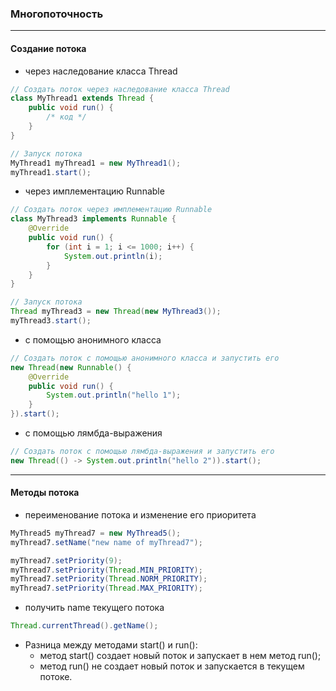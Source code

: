 ### Многопоточность

---

#### Создание потока

- через наследование класса Thread

```java
// Создать поток через наследование класса Thread
class MyThread1 extends Thread {
    public void run() {
        /* код */
    }
}

// Запуск потока
MyThread1 myThread1 = new MyThread1();
myThread1.start();
```

- через имплементацию Runnable

```java
// Создать поток через имплементацию Runnable
class MyThread3 implements Runnable {
    @Override
    public void run() {
        for (int i = 1; i <= 1000; i++) {
            System.out.println(i);
        }
    }
}

// Запуск потока
Thread myThread3 = new Thread(new MyThread3());
myThread3.start();
```

- с помощью анонимного класса

```java
// Создать поток с помощью анонимного класса и запустить его
new Thread(new Runnable() {
    @Override
    public void run() {
        System.out.println("hello 1");
    }
}).start();
```

- с помощью лямбда-выражения

```java
// Создать поток с помощью лямбда-выражения и запустить его
new Thread(() -> System.out.println("hello 2")).start();
```

---

#### Методы потока

- переименование потока и изменение его приоритета

```java
MyThread5 myThread7 = new MyThread5();
myThread7.setName("new name of myThread7");

myThread7.setPriority(9);
myThread7.setPriority(Thread.MIN_PRIORITY);
myThread7.setPriority(Thread.NORM_PRIORITY);
myThread7.setPriority(Thread.MAX_PRIORITY);
```

- получить name текущего потока
```java
Thread.currentThread().getName();
```

- Разница между методами start() и run():
    - метод start() создает новый поток и запускает в нем метод run();
    - метод run() не создает новый поток и запускается в текущем потоке.
